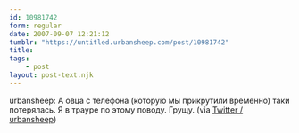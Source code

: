 ```yaml
---
id: 10981742
form: regular
date: 2007-09-07 12:21:12
tumblr: "https://untitled.urbansheep.com/post/10981742"
title:
tags:
    - post
layout: post-text.njk
---
```


<p>urbansheep: А овца с телефона (которую мы прикрутили временно) таки потерялась. Я в трауре по этому поводу. Грущу. (via <a href="http://twitter.com/urbansheep/statuses/252427422">Twitter / urbansheep</a>)</p>


